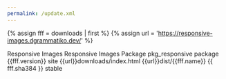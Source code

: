 ```yaml
---
permalink: /update.xml
---
```

{% assign fff = downloads | first %}
{% assign url = 'https://responsive-images.dgrammatiko.dev/' %}
<?xml version="1.0" encoding="utf-8"?>
<updates>
  <update>
    <name>Responsive Images</name>
    <description>Responsive Images Package</description>
    <element>pkg_responsive</element>
    <type>package</type>
    <version>{{fff.version}}</version>
    <client>site</client>
    <infourl title="Responsive Images">{{url}}downloads/index.html</infourl>
    <downloads>
      <downloadurl type="full" format="zip">{{url}}dist/{{fff.name}}</downloadurl>
    </downloads>
    <sha384>{{ fff.sha384 }}</sha384>
    <targetplatform name="joomla" version="4\.[1]"/>
    <tags>
      <tag>stable</tag>
    </tags>
  </update>
</updates>
